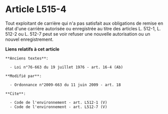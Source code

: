 # Article L515-4

Tout exploitant de carrière qui n'a pas satisfait aux obligations de remise en état d'une carrière autorisée ou enregistrée
au titre des articles L. 512-1, L. 512-2 ou L. 512-7 peut se voir refuser une nouvelle autorisation ou un nouvel
enregistrement.

**Liens relatifs à cet article**

	**Anciens textes**:

	  - Loi n°76-663 du 19 juillet 1976 - art. 16-4 (Ab)

	**Modifié par**:

	  - Ordonnance n°2009-663 du 11 juin 2009 - art. 18

	**Cite**:

	  - Code de l'environnement - art. L512-1 (V)
	  - Code de l'environnement - art. L512-7 (V)
